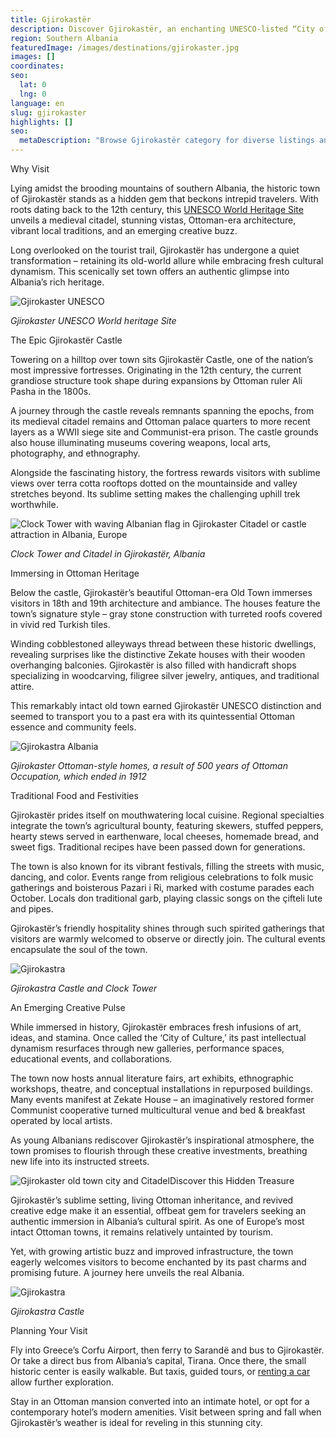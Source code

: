 ```yaml
---
title: Gjirokastër
description: Discover Gjirokastër, an enchanting UNESCO-listed “City of Stone” where rich history collides with modern hospitality, from its mighty fortress to vibrant bazaars and festivals.
region: Southern Albania
featuredImage: /images/destinations/gjirokaster.jpg
images: []
coordinates:
seo:
  lat: 0
  lng: 0
language: en
slug: gjirokaster
highlights: []
seo:
  metaDescription: "Browse Gjirokastër category for diverse listings and services. Find what you're looking for in Gjirokastër today!"
---
```


Why Visit

Lying amidst the brooding mountains of southern Albania, the historic town of Gjirokastër stands as a hidden gem that beckons intrepid travelers. With roots dating back to the 12th century, this [UNESCO World Heritage Site](https://albaniavisit.com/attractions/unesco-world-heritage-sites/) unveils a medieval citadel, stunning vistas, Ottoman-era architecture, vibrant local traditions, and an emerging creative buzz.

Long overlooked on the tourist trail, Gjirokastër has undergone a quiet transformation – retaining its old-world allure while embracing fresh cultural dynamism. This scenically set town offers an authentic glimpse into Albania’s rich heritage.

![Gjirokaster UNESCO](/images/destinations/Gjirokaster-UNESCO.jpg "Gjirokaster UNESCO")

*Gjirokaster UNESCO World heritage Site*

The Epic Gjirokastër Castle

Towering on a hilltop over town sits Gjirokastër Castle, one of the nation’s most impressive fortresses. Originating in the 12th century, the current grandiose structure took shape during expansions by Ottoman ruler Ali Pasha in the 1800s.

A journey through the castle reveals remnants spanning the epochs, from its medieval citadel remains and Ottoman palace quarters to more recent layers as a WWII siege site and Communist-era prison. The castle grounds also house illuminating museums covering weapons, local arts, photography, and ethnography.

Alongside the fascinating history, the fortress rewards visitors with sublime views over terra cotta rooftops dotted on the mountainside and valley stretches beyond. Its sublime setting makes the challenging uphill trek worthwhile.

![Clock Tower with waving Albanian flag in Gjirokaster Citadel or castle attraction in Albania, Europe](/images/activities/Gjirokastra-Citadel-Castle.jpeg "Gjirokastra Citadel Castle")

*Clock Tower and Citadel in Gjirokastër, Albania*

Immersing in Ottoman Heritage

Below the castle, Gjirokastër’s beautiful Ottoman-era Old Town immerses visitors in 18th and 19th architecture and ambiance. The houses feature the town’s signature style – gray stone construction with turreted roofs covered in vivid red Turkish tiles.

Winding cobblestoned alleyways thread between these historic dwellings, revealing surprises like the distinctive Zekate houses with their wooden overhanging balconies. Gjirokastër is also filled with handicraft shops specializing in woodcarving, filigree silver jewelry, antiques, and traditional attire.

This remarkably intact old town earned Gjirokastër UNESCO distinction and seemed to transport you to a past era with its quintessential Ottoman essence and community feels.

![Gjirokastra Albania](/images/destinations/Gjirokastra.jpg "Gjirokastra")

*Gjirokaster Ottoman-style homes, a result of 500 years of Ottoman Occupation, which ended in 1912*

Traditional Food and Festivities

Gjirokastër prides itself on mouthwatering local cuisine. Regional specialties integrate the town’s agricultural bounty, featuring skewers, stuffed peppers, hearty stews served in earthenware, local cheeses, homemade bread, and sweet figs. Traditional recipes have been passed down for generations.

The town is also known for its vibrant festivals, filling the streets with music, dancing, and color. Events range from religious celebrations to folk music gatherings and boisterous Pazari i Ri, marked with costume parades each October. Locals don traditional garb, playing classic songs on the çifteli lute and pipes.

Gjirokastër’s friendly hospitality shines through such spirited gatherings that visitors are warmly welcomed to observe or directly join. The cultural events encapsulate the soul of the town.

![Gjirokastra](/images/destinations/Gjirokastra.jpeg "Gjirokastra")

*Gjirokastra Castle and Clock Tower*

An Emerging Creative Pulse

While immersed in history, Gjirokastër embraces fresh infusions of art, ideas, and stamina. Once called the ‘City of Culture,’ its past intellectual dynamism resurfaces through new galleries, performance spaces, educational events, and collaborations.

The town now hosts annual literature fairs, art exhibits, ethnographic workshops, theatre, and conceptual installations in repurposed buildings. Many events manifest at Zekate House – an imaginatively restored former Communist cooperative turned multicultural venue and bed & breakfast operated by local artists.

As young Albanians rediscover Gjirokastër’s inspirational atmosphere, the town promises to flourish through these creative investments, breathing new life into its instructed streets.

![Gjirokaster old town city and Citadel](/images/posts/Gjirokaster-old-town-city-and-Citadel.jpeg "Gjirokaster old town city and Citadel")Discover this Hidden Treasure

Gjirokastër’s sublime setting, living Ottoman inheritance, and revived creative edge make it an essential, offbeat gem for travelers seeking an authentic immersion in Albania’s cultural spirit. As one of Europe’s most intact Ottoman towns, it remains relatively untainted by tourism.

Yet, with growing artistic buzz and improved infrastructure, the town eagerly welcomes visitors to become enchanted by its past charms and promising future. A journey here unveils the real Albania.

![Gjirokastra](/images/destinations/gjirokastra-albania.jpeg "gjirokastra albania")

*Gjirokastra Castle*

Planning Your Visit

Fly into Greece’s Corfu Airport, then ferry to Sarandë and bus to Gjirokastër. Or take a direct bus from Albania’s capital, Tirana. Once there, the small historic center is easily walkable. But taxis, guided tours, or [renting a car](https://albaniavisit.com/cars/rental-cars/) allow further exploration.

Stay in an Ottoman mansion converted into an intimate hotel, or opt for a contemporary hotel’s modern amenities. Visit between spring and fall when Gjirokastër’s weather is ideal for reveling in this stunning city.

